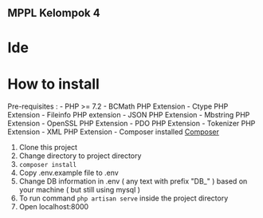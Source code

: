## MPPL Kelompok 4

# Ide

# How to install
Pre-requisites :
    - PHP >= 7.2
    - BCMath PHP Extension
    - Ctype PHP Extension
    - Fileinfo PHP extension
    - JSON PHP Extension
    - Mbstring PHP Extension
    - OpenSSL PHP Extension
    - PDO PHP Extension
    - Tokenizer PHP Extension
    - XML PHP Extension
    - Composer installed [Composer](https://getcomposer.org/download/)

1. Clone this project
2. Change directory to project directory
3. ``` composer install ```
4. Copy .env.example file to .env
5. Change DB information in .env ( any text with prefix "DB_" ) based on your machine ( but still using mysql )
6. To run command ``` php artisan serve ``` inside the project directory
7. Open localhost:8000
